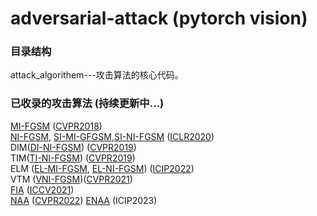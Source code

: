 # adversarial-attack (pytorch vision)  
### 目录结构  
attack_algorithem---攻击算法的核心代码。


### 已收录的攻击算法 (持续更新中...)
[MI-FGSM](https://github.com/OUTOFTEN/adversarial-attack/blob/master/attack_algorithem/mifgsm.py) ([CVPR2018](https://openaccess.thecvf.com/content_cvpr_2018/papers/Dong_Boosting_Adversarial_Attacks_CVPR_2018_paper.pdf))  
[NI-FGSM](https://github.com/OUTOFTEN/adversarial-attack/blob/master/attack_algorithem/nifgsm.py), [SI-MI-GFGSM](https://github.com/OUTOFTEN/adversarial-attack/blob/master/attack_algorithem/si_mifgsm.py),[SI-NI-FGSM](https://github.com/OUTOFTEN/adversarial-attack/blob/master/attack_algorithem/si_mifgsm.py)   ([ICLR2020](https://arxiv.org/pdf/1908.06281))   
DIM([DI-NI-FGSM](https://github.com/OUTOFTEN/adversarial-attack/blob/master/attack_algorithem/di_ni_fgsm.py)) ([CVPR2019](http://openaccess.thecvf.com/content_CVPR_2019/papers/Xie_Improving_Transferability_of_Adversarial_Examples_With_Input_Diversity_CVPR_2019_paper.pdf))  
TIM([TI-NI-FGSM](https://github.com/OUTOFTEN/adversarial-attack/blob/master/attack_algorithem/ti_ni_fgsm.py)) ([CVPR2019](https://openaccess.thecvf.com/content_CVPR_2019/papers/Dong_Evading_Defenses_to_Transferable_Adversarial_Examples_by_Translation-Invariant_Attacks_CVPR_2019_paper.pdf))  
ELM ([EL-MI-FGSM](https://github.com/OUTOFTEN/adversarial-attack/blob/master/attack_algorithem/el_mifgsm.py), [EL-NI-FGSM](https://github.com/OUTOFTEN/adversarial-attack/blob/master/attack_algorithem/el_nifgsm.py)) ([ICIP2022](https://ieeexplore.ieee.org/abstract/document/9897429))  
VTM ([VNI-FGSM](https://github.com/OUTOFTEN/adversarial-attack/blob/master/attack_algorithem/vni.py))([CVPR2021](https://link.zhihu.com/?target=https%3A//openaccess.thecvf.com/content/CVPR2021/papers/Wang_Enhancing_the_Transferability_of_Adversarial_Attacks_Through_Variance_Tuning_CVPR_2021_paper.pdf))  
[FIA](https://github.com/OUTOFTEN/adversarial-attack/blob/master/attack_algorithem/FIA.py) ([ICCV2021](http://openaccess.thecvf.com/content/ICCV2021/papers/Wang_Feature_Importance-Aware_Transferable_Adversarial_Attacks_ICCV_2021_paper.pdf))  
[NAA](https://github.com/OUTOFTEN/adversarial-attack/blob/master/attack_algorithem/NAA.py) ([CVPR2022](https://openaccess.thecvf.com/content/CVPR2022/papers/Zhang_Improving_Adversarial_Transferability_via_Neuron_Attribution-Based_Attacks_CVPR_2022_paper.pdf))
[ENAA](https://github.com/OUTOFTEN/adversarial-attack/blob/master/attack_algorithem/DNAA.py) (ICIP2023)
